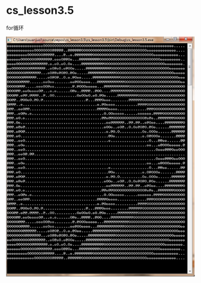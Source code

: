 # cs_lesson3.5
for循环




![image ](https://github.com/SHAREVIEW/cs_lesson3.5/blob/master/images/pic_20181029164642.png)
